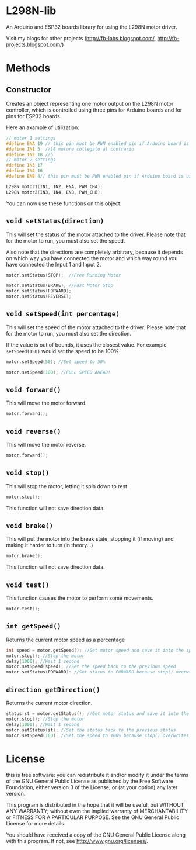 L298N-lib
=========

An Arduino and ESP32 boards library for using the L298N motor driver.

Visit my blogs for other projects (http://fb-labs.blogspot.com/, http://fb-projects.blogspot.com/)

Methods
=======

Constructor
-----------
Creates an object representing one motor output on the L298N motor controller, which is controlled using three pins
for Arduino boards and for pins for ESP32 boards.

Here an axample of utilization:
```c
// motor 1 settings
#define ENA 19 // this pin must be PWM enabled pin if Arduino board is used
#define IN1 5  //18 motore collegato al contrario
#define IN2 18 //5
// motor 2 settings
#define IN3 17
#define IN4 16
#define ENB 4// this pin must be PWM enabled pin if Arduino board is used

L298N motor1(IN1, IN2, ENA, PWM_CHA);
L298N motor2(IN3, IN4, ENB, PWM_CHB);
```
You can now use these functions on this object:

`void setStatus(direction)`
------------------------------
This will set the status of the motor attached to the driver. Please note that for the motor to run, you must also set the speed.

Also note that the directions are completely arbitrary, because it depends on which way you have connected the motor and which way round you have connected the Input 1 and Input 2.

```c
motor.setStatus(STOP);  //Free Running Motor
```
```c
motor.setStatus(BRAKE); //Fast Motor Stop
motor.setStatus(FORWARD);
motor.setStatus(REVERSE);
```

`void setSpeed(int percentage)`
-------------------------------
This will set the speed of the motor attached to the driver. Please note that for the motor to run, you must also set the direction.

If the value is out of bounds, it uses the closest value. For example `setSpeed(150)` would set the speed to be 100%
```c
motor.setSpeed(50); //Set speed to 50%
```

```c
motor.setSpeed(100); //FULL SPEED AHEAD!
```

`void forward()`
-------------
This will move the motor forward.
```c
motor.forward();
```

`void reverse()`
-------------
This will move the motor reverse.
```c
motor.forward();
```

`void stop()`
-------------
This will stop the motor, letting it spin down to rest
```c
motor.stop();
```
This function will not save direction data.

`void brake()`
--------------
This will put the motor into the break state, stopping it (if moving) and making it harder to turn (in theory...)
```c
motor.brake();
```
This function will not save direction data.

`void test()`
--------------
This function causes the motor to perform some movements.
```c
motor.test();
```

`int getSpeed()`
----------------
Returns the current motor speed as a percentage
```c
int speed = motor.getSpeed(); //Get motor speed and save it into the speed variable
motor.stop(); //Stop the motor
delay(1000); //Wait 1 second
motor.setSpeed(speed); //Set the speed back to the previous speed
motor.setStatus(FORWARD): //Set status to FORWARD because stop() overwrites it
```

`direction getDirection()`
--------------------------
Returns the current motor direction.
```c
status st = motor.getStatus(); //Get motor status and save it into the st variable
motor.stop(); //Stop the motor
delay(1000); //Wait 1 second
motor.setStatus(st); //Set the status back to the previous status
motor.setSpeed(100); //Set the speed to 100% because stop() overwrites it
```

License
=======

  this is free software: you can redistribute it and/or modify
  it under the terms of the GNU General Public License as published by
  the Free Software Foundation, either version 3 of the License, or
  (at your option) any later version.
  
  This program is distributed in the hope that it will be useful,
  but WITHOUT ANY WARRANTY; without even the implied warranty of
  MERCHANTABILITY or FITNESS FOR A PARTICULAR PURPOSE.  See the
  GNU General Public License for more details.
  
  You should have received a copy of the GNU General Public License
  along with this program.  If not, see <http://www.gnu.org/licenses/>.

